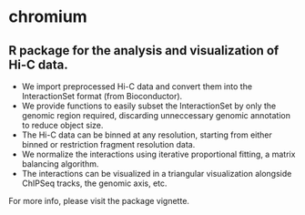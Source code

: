 # chromium
R package for the analysis and visualization of Hi-C data.
--------------------------------

* We import preprocessed Hi-C data and convert them into the InteractionSet format (from Bioconductor). 
* We provide functions to easily subset the InteractionSet by only the genomic region required, discarding unneccessary 
genomic annotation to reduce object size.
* The Hi-C data can be binned at any resolution, starting from either binned or restriction fragment resolution data.
* We normalize the interactions using iterative proportional fitting, a matrix balancing algorithm.
* The interactions can be visualized in a triangular visualization alongside ChIPSeq tracks, the genomic axis, etc.

For more info, please visit the package vignette.
